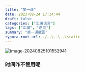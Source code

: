 ```yaml
---
title: "第一课"
date: 2023-08-24 17:34:44
draft: false
categories: ["汇编语言"]
tags: ["汇编", "逆向"]
summary: "第一课截图"
typora-root-url: ./..\..\..\static
---
```


![image-20240825101552941](/images/image-20240825101552941.png)

### 时间咋不管用呢

